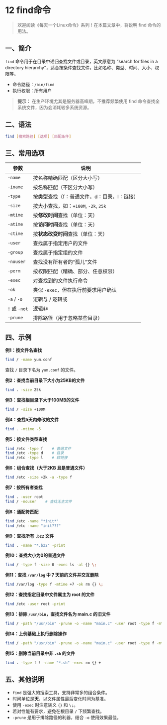 # 12 find命令

> 欢迎阅读《每天一个Linux命令》系列！在本篇文章中，将说明 find 命令的用法。

## 一、简介

`find` 命令用于在目录中递归查找文件或目录，英文原意为 “search for files in a directory hierarchy”，适合按条件查找文件，比如名称、类型、时间、大小、权限等。

- 命令路径：`/bin/find`
- 执行权限：所有用户

> **提示：** 在生产环境尤其是服务器高峰期，不推荐频繁使用 find 命令查找全系统文件，因为会消耗较多系统资源。

## 二、语法

```bash
find [搜索路径] [选项] [匹配条件]
```

## 三、常用选项

| 参数          | 说明                                        |
| ------------- | ------------------------------------------- |
| `-name`       | 按名称精确匹配（区分大小写）                |
| `-iname`      | 按名称匹配（不区分大小写）                  |
| `-type`       | 按类型查找（f：普通文件，d：目录，l：链接） |
| `-size`       | 按大小查找，如：`+100M`, `-2k`, `25k`       |
| `-mtime`      | 按**修改时间**查找（单位：天）              |
| `-atime`      | 按**访问时间**查找（单位：天）              |
| `-ctime`      | 按**状态改变时间**查找（单位：天）          |
| `-user`       | 查找属于指定用户的文件                      |
| `-group`      | 查找属于指定组的文件                        |
| `-nouser`     | 查找没有所有者的“孤儿”文件                  |
| `-perm`       | 按权限匹配（精确、部分、任意权限）          |
| `-exec`       | 对查找到的文件执行命令                      |
| `-ok`         | 类似 `-exec`，但在执行前要求用户确认        |
| `-a` / `-o`   | 逻辑与 / 逻辑或                             |
| `!` 或 `-not` | 逻辑非                                      |
| `-prune`      | 排除路径（用于忽略某些目录）                |

## 四、示例

**例1：按文件名查找**

```bash
find / -name yum.conf
```

查找 `/` 目录下名为 `yum.conf` 的文件。

**例2：查找当前目录下大小为25KB的文件**

```bash
find . -size 25k
```

**例3：查找根目录下大于100MB的文件**

```bash
find / -size +100M
```

**例4：查找5天内修改的文件**

```bash
find . -mtime -5
```

**例5：按文件类型查找**

```bash
find /etc -type f    # 普通文件
find /etc -type d    # 目录
find /etc -type l    # 软链接
```

**例6：组合查找（大于2KB 且是普通文件）**

```bash
find /etc -size +2k -a -type f
```

**例7：按所有者查找**

```bash
find . -user root
find / -nouser    # 查找无主文件
```

**例8：通配符匹配**

```bash
find /etc -name "*init*"
find /etc -name "init???"
```

**例9：查找所有 `.bz2` 文件**

```bash
find . -name "*.bz2" -print
```

**例10：查找大小为0的普通文件**

```bash
find / -type f -size 0 -exec ls -al {} \;
```

**例11：查找 `/var/log` 中 7 天前的文件并交互删除**

```bash
find /var/log -type f -mtime +7 -ok rm {} \;
```

**例12：查找指定目录中文件属主为 root 的文件**

```bash
find /etc -user root -print
```

**例13：排除 `/usr/bin`，查找文件名为 main.c 的旧文件**

```bash
find / -path "/usr/bin" -prune -o -name "main.c" -user root -type f -mtime +2 -print
```

**例14：上例基础上执行删除操作**

```bash
find / -path "/usr/bin" -prune -o -name "main.c" -user root -type f -mtime +2 -exec rm {} \;
```

**例15：删除当前目录中非 `.sh` 的文件**

```bash
find . -type f ! -name "*.sh" -exec rm {} +
```

## 五、其他说明

- `find` 是强大的搜索工具，支持非常多的组合条件。
- 时间单位是**天**，以文件属性最后变化时间为基准。
- 使用 `-exec` 时注意转义 `{}` 和 `\;`。
- 若对性能有要求，避免在根目录 `/` 下频繁查找。
- `-prune` 是用于排除路径的利器，结合 `-o` 使用效果最佳。

